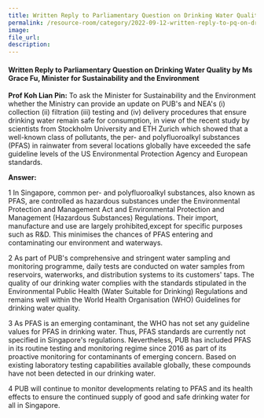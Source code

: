 ```yaml
---  
title: Written Reply to Parliamentary Question on Drinking Water Quality by Ms Grace Fu, Minister for Sustainability and the Environment  
permalink: /resource-room/category/2022-09-12-written-reply-to-pq-on-drinking-water-quality
image:  
file_url:  
description:  
---  
```

#### Written Reply to Parliamentary Question on Drinking Water Quality by Ms Grace Fu, Minister for Sustainability and the Environment

**Prof Koh Lian Pin:** To ask the Minister for Sustainability and the Environment whether the Ministry can provide an update on PUB's and NEA's (i) collection (ii) filtration (iii) testing and (iv) delivery procedures that ensure drinking water remain safe for consumption, in view of the recent study by scientists from Stockholm University and ETH Zurich which showed that a well-known class of pollutants, the per- and polyfluoroalkyl substances (PFAS) in rainwater from several locations globally have exceeded the safe guideline levels of the US Environmental Protection Agency and European standards.

**Answer:**

1 In Singapore, common per- and polyfluoroalkyl substances, also known as PFAS, are controlled as hazardous substances under the Environmental Protection and Management Act and Environmental Protection and Management (Hazardous Substances) Regulations. Their import, manufacture and use are largely prohibited,except for specific purposes such as R&D. This minimises the chances of PFAS entering and contaminating our environment and waterways.

2 As part of PUB's comprehensive and stringent water sampling and monitoring programme, daily tests are conducted on water samples from reservoirs, waterworks, and distribution systems to its customers' taps. The quality of our drinking water complies with the standards stipulated in the Environmental Public Health (Water Suitable for Drinking) Regulations and remains well within the World Health Organisation (WHO) Guidelines for drinking water quality.

3 As PFAS is an emerging contaminant, the WHO has not set any guideline values for PFAS in drinking water. Thus, PFAS standards are currently not specified in Singapore's regulations. Nevertheless, PUB has included PFAS in its routine testing and monitoring regime since 2016 as part of its proactive monitoring for contaminants of emerging concern. Based on existing laboratory testing capabilities available globally, these compounds have not been detected in our drinking water.

4 PUB will continue to monitor developments relating to PFAS and its health effects to ensure the continued supply of good and safe drinking water for all in Singapore.
